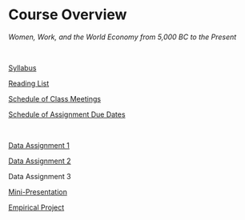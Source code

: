 # Course Overview

_Women, Work, and the World Economy from 5,000 BC to the Present_

<br>

[Syllabus](https://pjakiela.github.io/ECON460/ECON460syllabus.pdf)  

[Reading List](https://pjakiela.github.io/ECON460/readings.html) 

[Schedule of Class Meetings](https://pjakiela.github.io/ECON460/schedule.html)  

[Schedule of Assignment Due Dates](https://pjakiela.github.io/ECON460/assignments.html)  

<br>

[Data Assignment 1](https://pjakiela.github.io/ECON460/data1.html)  

[Data Assignment 2](https://pjakiela.github.io/ECON460/data2.html)  

Data Assignment 3

[Mini-Presentation](https://pjakiela.github.io/ECON460/mini-presentation.html)  

[Empirical Project](https://pjakiela.github.io/ECON460/project.html)

